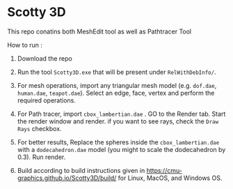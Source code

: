 # Scotty 3D 

This repo   conatins both MeshEdit tool as well as Pathtracer Tool

How to run :
1. Download the repo

2. Run the tool `Scotty3D.exe` that will be present under `RelWithDebInfo/`.

3. For mesh operations, import any triangular mesh model (e.g. `dof.dae`, `human.dae`, `teapot.dae`). Select an edge, face, vertex and perform the required operations.

4. For Path tracer, import `cbox_lambertian.dae` . GO to the Render tab. Start the render window and render. if you want to see rays, check the `Draw Rays` checkbox.

5. For better results, Replace the spheres inside the `cbox_lambertian.dae` with a `dodecahedron.dae` model (you might to scale the dodecahedron by 0.3). Run render.

7. Build according to build instructions given in https://cmu-graphics.github.io/Scotty3D/build/ for Linux, MacOS, and Windows OS.


